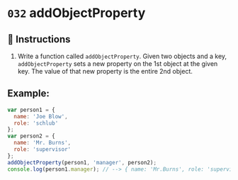 # `032` addObjectProperty

## 📝 Instructions

1. Write a function called `addObjectProperty`. Given two objects and a key, `addObjectProperty` sets a new property on the 1st object at the given key. The value of that new property is the entire 2nd object.

## Example:

```Javascript
var person1 = {
  name: 'Joe Blow',
  role: 'schlub'
};
var person2 = {
  name: 'Mr. Burns',
  role: 'supervisor'
};
addObjectProperty(person1, 'manager', person2);
console.log(person1.manager); // --> { name: 'Mr.Burns', role: 'supervisor' }
```




